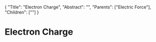 {
    "Title": "Electron Charge",
    "Abstract": "",
    "Parents": ["Electric Force"],
    "Children": [""]
}

# Electron Charge

